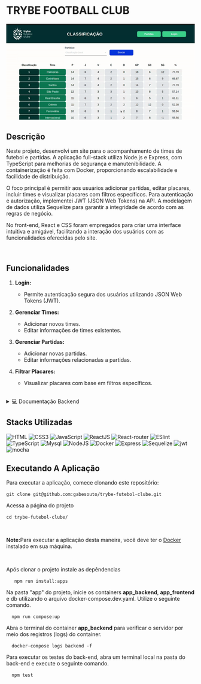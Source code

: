 # TRYBE FOOTBALL CLUB

<div align="center">

![](https://github.com/gabesouto/Trybe-Football-Club/blob/main/ezgif.com-video-to-gif.gif)

</div>

## Descrição

Neste projeto, desenvolvi um site para o acompanhamento de times de futebol e partidas. A aplicação full-stack utiliza Node.js e Express, com TypeScript para melhorias de segurança e manutenibilidade. A containerização é feita com Docker, proporcionando escalabilidade e facilidade de distribuição.

O foco principal é permitir aos usuários adicionar partidas, editar placares, incluir times e visualizar placares com filtros específicos. Para autenticação e autorização, implementei JWT (JSON Web Tokens) na API. A modelagem de dados utiliza Sequelize para garantir a integridade de acordo com as regras de negócio.

No front-end, React e CSS foram empregados para criar uma interface intuitiva e amigável, facilitando a interação dos usuários com as funcionalidades oferecidas pelo site.

<br />

## Funcionalidades

1. **Login:**
   - Permite autenticação segura dos usuários utilizando JSON Web Tokens (JWT).

2. **Gerenciar Times:**
   - Adicionar novos times.
   - Editar informações de times existentes.

3. **Gerenciar Partidas:**
   - Adicionar novas partidas.
   - Editar informações relacionadas a partidas.

4. **Filtrar Placares:**
   - Visualizar placares com base em filtros específicos.
  
<br/>

<details>
<summary>💻 Documentação Backend</summary>

## Banco de dados

 ![](https://github.com/gabesouto/Trybe-Football-Club/blob/main/diagrama-er.png)

  ⚠️ O `package.json` do diretório `app/backend` contém um script `db:reset` que é responsável por "dropar" o banco, recriar e executar as _migrations_ e _seeders_. Você pode executá-lo com o commando `npm run db:reset` se por algum motivo precisar recriar a base de dados;

  ⚠️ Já existem _seeders_ prontas em `app/backend/src/database/seeders`. Você também pode usá-las como referência para criar suas _migrations_ de acordo com os campos e tabelas que as _seeders_ irão popular.  Assim que criar uma _migration_ você deve renomear a _seeder_ correspondente retirando o underline (`_`) ao fim dela, assim o script `db:reset` vai usá-la nos testes e você se certificará se sua _migration_ funcionou como o esperado.

  ## API endpoints
  
  ### Produtos

1. **Listar Todos os Times:**
   - Método: GET
   - Endpoint: `/teams`
   - Descrição: Retorna um array com todos os times cadastrados.

2. **Buscar Time por ID:**
   - Método: GET
   - Endpoint: `/teams/:id`
   - Descrição: Retorna um objeto com o time que corresponde ao ID especificado.

3. **Criar Novo Time:**
   - Método: POST
   - Endpoint: `/teams`
   - Descrição: Cria um novo time com base nos dados fornecidos.
  
### Matches

7. **Listar Todas as Vendas:**
   - Método: GET
   - Endpoint: `/matches`
   - Descrição: Retorna um array com todas as partidas registradas.

8. **Buscar Partida por ID:**
   - Método: GET
   - Endpoint: `/matches/:id`
   - Descrição: Retorna um objeto com a partida que corresponde ao ID especificado.

9. **Criar Nova Partida:**
   - Método: POST
   - Endpoint: `/matches`
   - Descrição: Cria uma nova venda com base nos dados fornecidos.

10. **Atualizar Partida por ID:**
    - Método: PUT
    - Endpoint: `/matches/:id`
    - Descrição: Atualiza uma partida existente que corresponde ao ID especificado.

## Leaderboard

11. **Visualizar o placar:**
   - Método: GET
   - Endpoint: `/leaderboard`

12. **Filtrar Placar Por Vitórias Em Casa**
   - Método: GET
   - Endpoint: `/leaderboard/home`
     
13. **Filtrar Placar Por Vitórias Fora De Casa**
   - Método: GET
   - Endpoint: `/leaderboard/away`

   </details>


## Stacks Utilizadas

<div>
   <img src='https://img.shields.io/badge/HTML5-E34F26?style=for-the-badge&logo=html5&logoColor=white' alt='HTML' />
    <img src='https://img.shields.io/badge/CSS3-1572B6?style=for-the-badge&logo=css3&logoColor=white' alt='CSS3' />
    <img src='https://img.shields.io/badge/JavaScript-F7DF1E?style=for-the-badge&logo=javascript&logoColor=black' alt='JavaScript' />
    <img src='https://img.shields.io/badge/React-20232A?style=for-the-badge&logo=react&logoColor=61DAFB' alt='ReactJS' />
    <img src='https://img.shields.io/badge/React_Router-CA4245?style=for-the-badge&logo=react-router&logoColor=white' alt='React-router' />
    <img src='https://img.shields.io/badge/eslint-3A33D1?style=for-the-badge&logo=eslint&logoColor=white' alt='ESlint' />
    <img src="https://img.shields.io/badge/TypeScript-007ACC?style=for-the-badge&logo=typescript&logoColor=white" alt="TypeScript"/>
    <img src="https://img.shields.io/badge/MySQL-005C84?style=for-the-badge&logo=mysql&logoColor=white" alt="Mysql"/>
    <img src="https://img.shields.io/badge/Node.js-339933?style=for-the-badge&logo=nodedotjs&logoColor=white" alt="NodeJS"/>
    <img src="https://img.shields.io/badge/Docker-2CA5E0?style=for-the-badge&logo=docker&logoColor=white" alt="Docker"/>
    <img src="https://img.shields.io/badge/Express.js-000000?style=for-the-badge&logo=express&logoColor=white" alt="Express"/>
    <img src="https://img.shields.io/badge/Sequelize-52B0E7?style=for-the-badge&logo=Sequelize&logoColor=white" alt="Sequelize"/>
    <img src="https://img.shields.io/badge/JWT-000000?style=for-the-badge&logo=JSON%20web%20tokens&logoColor=white" alt="jwt"/>
    <img src="https://img.shields.io/badge/Mocha-8D6748?style=for-the-badge&logo=Mocha&logoColor=white" alt="mocha"/>
</div>

## Executando A Aplicação

Para executar a aplicação, comece clonando este repositório:

    git clone git@github.com:gabesouto/trybe-futebol-clube.git
    
Acessa a página do projeto

    cd trybe-futebol-clube/

  </br>
 
  
  <strong>Note:</strong>Para executar a aplicação desta maneira, você deve ter o [Docker](https://www.docker.com/) instalado em sua máquina.

  </br>
  
Após clonar o projeto instale as depêndencias
  
   ```
      npm run install:apps
   ```
  
Na pasta "app" do projeto, inicie os containers <strong>app_backend</strong>, <strong>app_frontend</strong> e db utilizando o arquivo docker-compose.dev.yaml. Utilize o seguinte comando.
  
      npm run compose:up
    
Abra o terminal do container <strong>app_backend</strong> para verificar o servidor por meio dos registros (logs) do container.
  
      docker-compose logs backend -f

Para executar os testes do back-end, abra um terminal local na pasta do back-end e execute o seguinte comando.
  
      npm test


